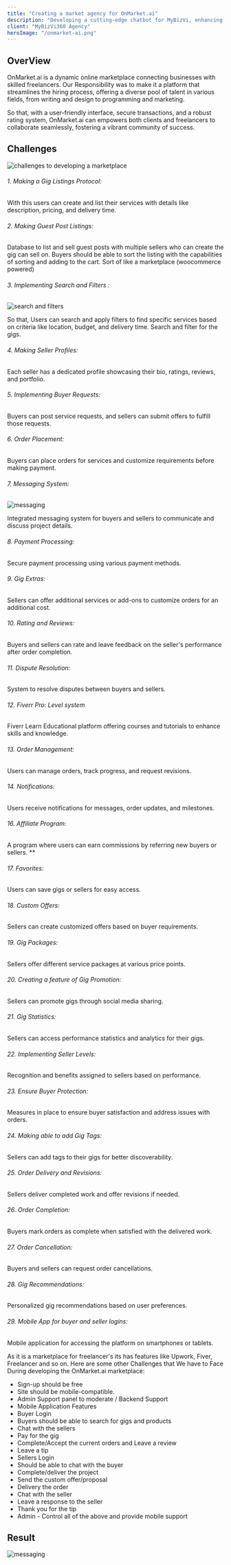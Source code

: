 ```yaml
---
title: "Creating a market agency for OnMarket.ai"
description: "Developing a cutting-edge chatbot for MyBizVi, enhancing customer engagement, streamlining inquiries, and boosting efficiency.Personalized solutions, seamless interactions, and advanced AI-driven technology for optimal business communication."
client: "MyBizVi360 Agency"
heroImage: "/onmarket-ai.png"
---
```


## OverView

OnMarket.ai is a dynamic online marketplace connecting businesses with skilled freelancers. Our Responsibility was to make it a platform that streamlines the hiring process, offering a diverse pool of talent in various fields, from writing and design to programming and marketing.

So that, with a user-friendly interface, secure transactions, and a robust rating system, OnMarket.ai can empowers both clients and freelancers to collaborate seamlessly, fostering a vibrant community of success.

## Challenges

![challenges to developing a marketplace](/challenges-creating-marketplace.webp)


###### 1. Making a Gig Listings Protocol:

With this users can create and list their services with details like description, pricing, and delivery time.

###### 2. Making Guest Post Listings:

Database to list and sell guest posts with multiple sellers who can create the gig can sell on. Buyers should be able to sort the listing with the capabilities of sorting and adding to the cart. Sort of like a marketplace (woocommerce powered)

###### 3. Implementing Search and Filters :

![search and filters](/Search-and-filters.jpg)


So that, Users can search and apply filters to find specific services based on criteria like location, budget, and delivery time. Search and filter for the gigs.

###### 4. Making Seller Profiles:

Each seller has a dedicated profile showcasing their bio, ratings, reviews, and portfolio.

###### 5. Implementing Buyer Requests:

Buyers can post service requests, and sellers can submit offers to fulfill those requests.

###### 6. Order Placement:

Buyers can place orders for services and customize requirements before making payment.

###### 7. Messaging System:

![messaging](/messeging.jpg)


Integrated messaging system for buyers and sellers to communicate and discuss project details.

###### 8. Payment Processing:

Secure payment processing using various payment methods.

###### 9. Gig Extras:

Sellers can offer additional services or add-ons to customize orders for an additional cost.

###### 10. Rating and Reviews:

Buyers and sellers can rate and leave feedback on the seller's performance after order completion.

######  11. Dispute Resolution:

System to resolve disputes between buyers and sellers.

###### 12. Fiverr Pro: Level system

Fiverr Learn Educational platform offering courses and tutorials to enhance skills and knowledge.

###### 13. Order Management:

Users can manage orders, track progress, and request revisions.

###### 14. Notifications:

Users receive notifications for messages, order updates, and milestones.

###### 16. Affiliate Program:

A program where users can earn commissions by referring new buyers or sellers. **

###### 17. Favorites:

Users can save gigs or sellers for easy access.

###### 18. Custom Offers:

Sellers can create customized offers based on buyer requirements.

###### 19. Gig Packages:

Sellers offer different service packages at various price points.

###### 20. Creating a feature of Gig Promotion:

Sellers can promote gigs through social media sharing.

###### 21. Gig Statistics:

Sellers can access performance statistics and analytics for their gigs.

###### 22. Implementing Seller Levels:

Recognition and benefits assigned to sellers based on performance.

###### 23. Ensure Buyer Protection:

Measures in place to ensure buyer satisfaction and address issues with orders.

###### 24. Making able to add Gig Tags:

Sellers can add tags to their gigs for better discoverability.

###### 25. Order Delivery and Revisions:

Sellers deliver completed work and offer revisions if needed.

###### 26. Order Completion:

Buyers mark orders as complete when satisfied with the delivered work.

###### 27. Order Cancellation:

Buyers and sellers can request order cancellations.

###### 28. Gig Recommendations:

Personalized gig recommendations based on user preferences.

###### 29. Mobile App for buyer and seller logins:

Mobile application for accessing the platform on smartphones or tablets.

As it is a marketplace for freelancer's its has features like Upwork, Fiver, Freelancer and so on. Here are some other Challenges that We have to Face During developing the OnMarket.ai marketplace:

- Sign-up should be free
-   Site should be mobile-compatible.
- Admin Support panel to moderate / Backend Support
- Mobile Application Features
- Buyer Login
- Buyers should be able to search for gigs and products
- Chat with the sellers
- Pay for the gig
- Complete/Accept the current orders and Leave a review
- Leave a tip
- Sellers Login
- Should be able to chat with the buyer
- Complete/deliver the project
- Send the custom offer/proposal
- Delivery the order
- Chat with the seller
- Leave a response to the seller
- Thank you for the tip
- Admin - Control all of the above and provide mobile support

## Result

![messaging](/messeging.jpg)
